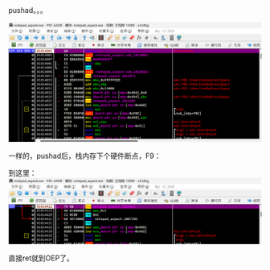 pushad。。。

![image-20241122163955487](./sol/images/image-20241122163955487.png)



一样的，pushad后，栈内存下个硬件断点，F9：

到这里：![image-20241122164022716](./sol/images/image-20241122164022716.png)



直接ret就到OEP了。